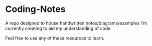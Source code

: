 # Coding-Notes
A repo designed to house handwritten notes/diagrams/examples I'm currently creating to aid my understanding of code.

Feel free to use any of these resources to learn.

